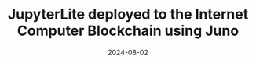 ---
title: JupyterLite deployed to the Internet Computer Blockchain using Juno
description: JupyterLite deployed to the Internet Computer Blockchain using Juno
date: 2024-08-02
url: https://github.com/GoldToothRichards/jupyterlite_juno
---